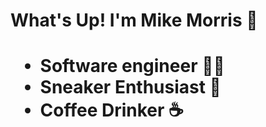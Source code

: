 <h1>What's Up! I'm Mike Morris 🤙 <h1> 

- Software engineer 👨‍💻
- Sneaker Enthusiast 👟
- Coffee Drinker ☕️



<!--
MDAM182/MDAM182 is a ✨ special ✨ repository because its `README.md` (this file) appears on your GitHub profile.
You can click the Preview link to take a look at your changes.
--->
